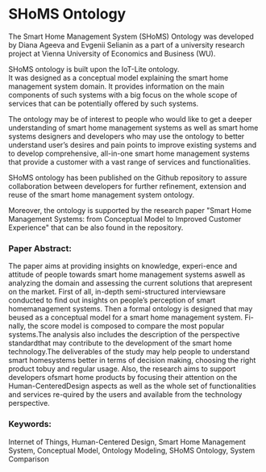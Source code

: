 # SHoMS Ontology

The Smart Home Management System (SHoMS) Ontology was developed by Diana Ageeva and Evgenii Selianin as a part of a university research project at Vienna University of Economics and Business (WU).

SHoMS ontology is built upon the IoT-Lite ontology.  
It was designed as a conceptual model explaining the smart home management system domain. 
It provides information on the main components of such systems with a big focus on the whole scope of services that can be potentially offered by such systems.  

The ontology may be of interest to people who would like to get a deeper understanding of smart home management systems 
as well as smart home systems designers and developers who may use the ontology to better understand user’s desires and pain points to improve existing systems 
and to develop comprehensive, all-in-one smart home management systems that provide a customer with a vast range of services and functionalities.  

SHoMS ontology has been published on the Github repository to assure collaboration between developers for further refinement, 
extension and reuse of the smart home management system ontology.

Moreover, the ontology is supported by the research paper "Smart Home Management Systems: from Conceptual Model to Improved Customer Experience" that can be also found in the repository. 


### Paper Abstract:
The paper aims at providing insights on knowledge, experi-ence and attitude of people towards smart home management systems aswell as analyzing the domain and assessing the current solutions that arepresent on the market. First of all, in-depth semi-structured interviewsare conducted to find out insights on people’s perception of smart homemanagement systems. Then a formal ontology is designed that may beused as a conceptual model for a smart home management system. Fi-nally, the score model is composed to compare the most popular systems.The  analysis  also  includes  the  description  of  the  perspective  standardthat may contribute to the development of the smart home technology.The deliverables of the study may help people to understand smart homesystems better in terms of decision making, choosing the right product tobuy and regular usage. Also, the research aims to support developers ofsmart home products by focusing their attention on the Human-CenteredDesign aspects as well as the whole set of functionalities and services re-quired by the users and available from the technology perspective.

### Keywords:
Internet of Things,  Human-Centered Design,  Smart Home Management System,  Conceptual Model,  Ontology Modeling, SHoMS Ontology,  System Comparison


